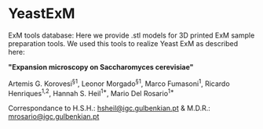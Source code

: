 # YeastExM
ExM tools database: Here we provide .stl models for 3D printed ExM sample preparation tools. We used this tools to realize Yeast ExM as described here: 

**"Expansion microscopy on Saccharomyces cerevisiae"**

Artemis G. Korovesi<sup>§1</sup>, Leonor Morgado<sup>§1</sup>, Marco Fumasoni<sup>1</sup>, Ricardo Henriques<sup>1,2</sup>, Hannah S. Heil<sup>1*</sup>, Mario Del Rosario<sup>1*</sup>

Correspondance to H.S.H.: hsheil@igc.gulbenkian.pt & M.D.R.: mrosario@igc.gulbenkian.pt
